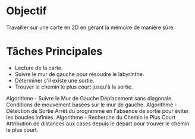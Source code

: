 # Objectif
Travailler sur une carte en 2D en gérant la mémoire de manière sûre.

# Tâches Principales
- Lecture de la carte.
- Suivre le mur de gauche pour résoudre le labyrinthe.
- Déterminer s'il existe une sortie.
- Trouver le chemin le plus court jusqu'à la sortie.
  
Algorithme - Suivre le Mur de Gauche
Déplacement sans diagonale.
Conditions de mouvement basées sur le mur de gauche.
Algorithme - Détection de Sortie
Arrêt du programme en l'absence de sortie pour éviter les boucles infinies.
Algorithme - Recherche du Chemin le Plus Court
Attribution de distances aux cases depuis le départ pour trouver le chemin le plus court.
